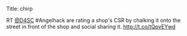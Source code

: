 Title: chirp

RT <a href="http://twitter.com/D4SC">@D4SC</a> #Angelhack are rating a shop's CSR by chalking it onto the street in front of the shop and social sharing it. <a href="http://t.co/tQpvEYwd">http://t.co/tQpvEYwd</a>
